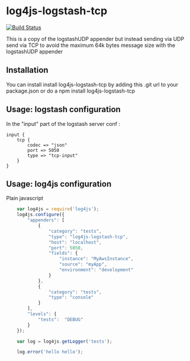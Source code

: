 log4js-logstash-tcp
===============
[![Build Status](https://travis-ci.org/Aigent/log4s-logstash-tcp.svg?branch=master)](https://travis-ci.org/Aigent/log4s-logstash-tcp)

This is a copy of the logstashUDP appender but instead sending via UDP send via TCP to avoid the maximum 64k bytes message size with the logstashUDP appender

Installation
------------
You can install install log4js-logstash-tcp by adding this .git url to your package.json or do a npm install log4js-logstash-tcp

Usage: logstash configuration
-----------------------------
In the "input" part of the logstash server conf :
    
    input {
    	tcp {
    		codec => "json"
    		port => 5050
    		type => "tcp-input"
    	}
    }


Usage: log4js configuration
---------------------------
Plain javascript
```javascript
    var log4js = require('log4js');
    log4js.configure({
        "appenders": [
            {
                "category": "tests",
                "type": "log4js-logstash-tcp",
                "host": "localhost",
                "port": 5050,
                "fields": {
                    "instance": "MyAwsInstance",
                    "source": "myApp",
                    "environment": "development"
                }
            },
            {
                "category": "tests",
                "type": "console"
            }
        ],
        "levels": {
            "tests":  "DEBUG"
        }
    });

    var log = log4js.getLogger('tests');

    log.error('hello hello');
```



